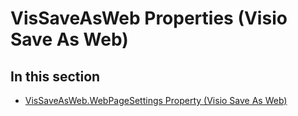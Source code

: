
# VisSaveAsWeb Properties (Visio Save As Web)

## In this section


-  [VisSaveAsWeb.WebPageSettings Property (Visio Save As Web)](a026cbcb-1156-89f9-429a-3d1b23c78065.md)
    
